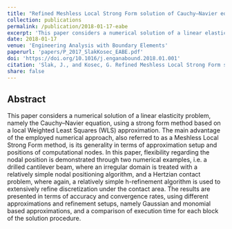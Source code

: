 ```yaml
---
title: "Refined Meshless Local Strong Form solution of Cauchy–Navier equation on an irregular domain"
collection: publications
permalink: /publication/2018-01-17-eabe
excerpt: 'This paper considers a numerical solution of a linear elasticity problem using a strong form meshless method based on a local Weighted Least Squares (WLS) approximation.'
date: 2018-01-17
venue: 'Engineering Analysis with Boundary Elements'
paperurl: 'papers/P_2017_SlakKosec_EABE.pdf'
doi: 'https://doi.org/10.1016/j.enganabound.2018.01.001'
citation: 'Slak, J., and Kosec, G. Refined Meshless Local Strong Form solution of Cauchy–Navier equation on an irregular domain. Engineering Analysis with Boundary Elements (2018).'
share: false
---
```


## Abstract

This paper considers a numerical solution of a linear elasticity problem, namely the Cauchy–Navier
equation, using a strong form method based on a local Weighted Least Squares (WLS) approximation.
The main advantage of the employed numerical approach, also referred to as a Meshless Local Strong
Form method, is its generality in terms of approximation setup and positions of computational nodes.
In this paper, flexibility regarding the nodal position is demonstrated through two numerical
examples, i.e. a drilled cantilever beam, where an irregular domain is treated with a relatively
simple nodal positioning algorithm, and a Hertzian contact problem, where again, a relatively simple
h-refinement algorithm is used to extensively refine discretization under the contact area. The
results are presented in terms of accuracy and convergence rates, using different approximations and
refinement setups, namely Gaussian and monomial based approximations, and a comparison of execution
time for each block of the solution procedure.
